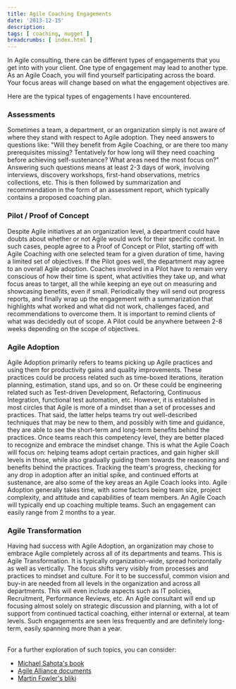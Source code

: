 ```yaml
---
title: Agile Coaching Engagements
date: '2013-12-15'
description:
tags: [ coaching, nugget ]
breadcrumbs: [ index.html ]
---
```


In Agile consulting, there can be different types of engagements that you get into with your client. One type of engagement may lead to another type. As an Agile Coach, you will find yourself participating across the board. Your focus areas will change based on what the engagement objectives are.

Here are the typical types of engagements I have encountered.

### Assessments
Sometimes a team, a department, or an organization simply is not aware of where they stand with respect to Agile adoption. They need answers to questions like: "Will they benefit from Agile Coaching, or are there too many prerequisites missing? Tentatively for how long will they need coaching before achieving self-sustenance? What areas need the most focus on?" Answering such questions means at least 2-3 days of work, involving interviews, discovery workshops, first-hand observations, metrics collections, etc. This is then followed by summarization and recommendation in the form of an assessment report, which typically contains a proposed coaching plan.
### Pilot / Proof of Concept
Despite Agile initiatives at an organization level, a department could have doubts about whether or not Agile would work for their specific context. In such cases, people agree to a Proof of Concept or Pilot, starting off with Agile Coaching with one selected team for a given duration of time, having a limited set of objectives. If the Pilot goes well, the department may agree to an overall Agile adoption. Coaches involved in a Pilot have to remain very conscious of how their time is spent, what activities they take up, and what focus areas to target, all the while keeping an eye out on measuring and showcasing benefits, even if small. Periodically they will send out progress reports, and finally wrap up the engagement with a summarization that highlights what worked and what did not work, challenges faced, and recommendations to overcome them. It is important to remind clients of what was decidedly out of scope. A Pilot could be anywhere between 2-8 weeks depending on the scope of objectives.
### Agile Adoption
Agile Adoption primarily refers to teams picking up Agile practices and using them for productivity gains and quality improvements. These practices could be process related such as time-boxed iterations, iteration planning, estimation, stand ups, and so on. Or these could be engineering related such as Test-driven Development, Refactoring, Continuous Integration, functional test automation, etc. However, it is established in most circles that Agile is more of a mindset than a set of processes and practices. That said, the latter helps teams try out well-described techniques that may be new to them, and possibly with time and guidance, they are able to see the short-term and long-term benefits behind the practices. Once teams reach this competency level, they are better placed to recognize and embrace the mindset change. This is what the Agile Coach will focus on: helping teams adopt certain practices, and gain higher skill levels in those, while also gradually guiding them towards the reasoning and benefits behind the practices. Tracking the team's progress, checking for any drop in adoption after an initial spike, and continued efforts at sustenance, are also some of the key areas an Agile Coach looks into. Agile Adoption generally takes time, with some factors being team size, project complexity, and attitude and capabilities of team members. An Agile Coach will typically end up coaching multiple teams. Such an engagement can easily range from 2 months to a year.
### Agile Transformation
Having had success with Agile Adoption, an organization may chose to embrace Agile completely across all of its departments and teams. This is Agile Transformation. It is typically organization-wide, spread horizontally as well as vertically. The focus shifts very visibly from processes and practices to mindset and culture. For it to be successful, common vision and buy-in are needed from all levels in the organization and across all departments. This will even include aspects such as IT policies, Recruitment, Performance Reviews, etc. An Agile consultant will end up focusing almost solely on strategic discussion and planning, with a lot of support from continued tactical coaching, either internal or external, at team levels. Such engagements are seen less frequently and are definitely long-term, easily spanning more than a year.

<br>
For a further exploration of such topics, you can consider:

* [Michael Sahota's book](http://www.infoq.com/minibooks/agile-adoption-transformation)
* [Agile Alliance documents](http://www.agilealliance.org/programs/supporting-agile-adoption-it-is-about-change/)
* [Martin Fowler's bliki](http://martinfowler.com/tags/agile%20adoption.html)
